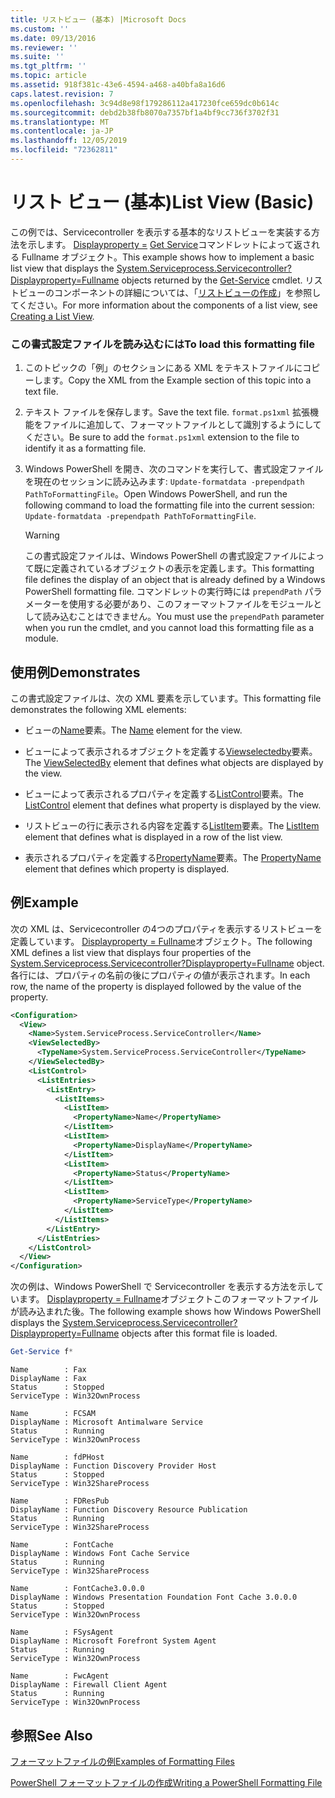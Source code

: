 ```yaml
---
title: リストビュー (基本) |Microsoft Docs
ms.custom: ''
ms.date: 09/13/2016
ms.reviewer: ''
ms.suite: ''
ms.tgt_pltfrm: ''
ms.topic: article
ms.assetid: 918f381c-43e6-4594-a468-a40bfa8a16d6
caps.latest.revision: 7
ms.openlocfilehash: 3c94d8e98f179286112a417230fce659dc0b614c
ms.sourcegitcommit: debd2b38fb8070a7357bf1a4bf9cc736f3702f31
ms.translationtype: MT
ms.contentlocale: ja-JP
ms.lasthandoff: 12/05/2019
ms.locfileid: "72362811"
---
```

# <a name="list-view-basic"></a><span data-ttu-id="ded02-102">リスト ビュー (基本)</span><span class="sxs-lookup"><span data-stu-id="ded02-102">List View (Basic)</span></span>

<span data-ttu-id="ded02-103">この例では、Servicecontroller を表示する基本的なリストビューを実装する方法を示します。 [Displayproperty =](/dotnet/api/System.ServiceProcess.ServiceController) [Get Service](/powershell/module/microsoft.powershell.management/get-service)コマンドレットによって返される Fullname オブジェクト。</span><span class="sxs-lookup"><span data-stu-id="ded02-103">This example shows how to implement a basic list view that displays the [System.Serviceprocess.Servicecontroller?Displayproperty=Fullname](/dotnet/api/System.ServiceProcess.ServiceController) objects returned by the [Get-Service](/powershell/module/microsoft.powershell.management/get-service) cmdlet.</span></span> <span data-ttu-id="ded02-104">リストビューのコンポーネントの詳細については、「[リストビューの作成](./creating-a-list-view.md)」を参照してください。</span><span class="sxs-lookup"><span data-stu-id="ded02-104">For more information about the components of a list view, see [Creating a List View](./creating-a-list-view.md).</span></span>

### <a name="to-load-this-formatting-file"></a><span data-ttu-id="ded02-105">この書式設定ファイルを読み込むには</span><span class="sxs-lookup"><span data-stu-id="ded02-105">To load this formatting file</span></span>

1. <span data-ttu-id="ded02-106">このトピックの「例」のセクションにある XML をテキストファイルにコピーします。</span><span class="sxs-lookup"><span data-stu-id="ded02-106">Copy the XML from the Example section of this topic into a text file.</span></span>

2. <span data-ttu-id="ded02-107">テキスト ファイルを保存します。</span><span class="sxs-lookup"><span data-stu-id="ded02-107">Save the text file.</span></span> <span data-ttu-id="ded02-108">`format.ps1xml` 拡張機能をファイルに追加して、フォーマットファイルとして識別するようにしてください。</span><span class="sxs-lookup"><span data-stu-id="ded02-108">Be sure to add the `format.ps1xml` extension to the file to identify it as a formatting file.</span></span>

3. <span data-ttu-id="ded02-109">Windows PowerShell を開き、次のコマンドを実行して、書式設定ファイルを現在のセッションに読み込みます: `Update-formatdata -prependpath PathToFormattingFile`。</span><span class="sxs-lookup"><span data-stu-id="ded02-109">Open Windows PowerShell, and run the following command to load the formatting file into the current session: `Update-formatdata -prependpath PathToFormattingFile`.</span></span>

   > [!WARNING]
   > <span data-ttu-id="ded02-110">この書式設定ファイルは、Windows PowerShell の書式設定ファイルによって既に定義されているオブジェクトの表示を定義します。</span><span class="sxs-lookup"><span data-stu-id="ded02-110">This formatting file defines the display of an object that is already defined by a Windows PowerShell formatting file.</span></span> <span data-ttu-id="ded02-111">コマンドレットの実行時には `prependPath` パラメーターを使用する必要があり、このフォーマットファイルをモジュールとして読み込むことはできません。</span><span class="sxs-lookup"><span data-stu-id="ded02-111">You must use the `prependPath` parameter when you run the cmdlet, and you cannot load this formatting file as a module.</span></span>

## <a name="demonstrates"></a><span data-ttu-id="ded02-112">使用例</span><span class="sxs-lookup"><span data-stu-id="ded02-112">Demonstrates</span></span>

<span data-ttu-id="ded02-113">この書式設定ファイルは、次の XML 要素を示しています。</span><span class="sxs-lookup"><span data-stu-id="ded02-113">This formatting file demonstrates the following XML elements:</span></span>

- <span data-ttu-id="ded02-114">ビューの[Name](./name-element-for-view-format.md)要素。</span><span class="sxs-lookup"><span data-stu-id="ded02-114">The [Name](./name-element-for-view-format.md) element for the view.</span></span>

- <span data-ttu-id="ded02-115">ビューによって表示されるオブジェクトを定義する[Viewselectedby](./viewselectedby-element-format.md)要素。</span><span class="sxs-lookup"><span data-stu-id="ded02-115">The [ViewSelectedBy](./viewselectedby-element-format.md) element that defines what objects are displayed by the view.</span></span>

- <span data-ttu-id="ded02-116">ビューによって表示されるプロパティを定義する[ListControl](./listcontrol-element-format.md)要素。</span><span class="sxs-lookup"><span data-stu-id="ded02-116">The [ListControl](./listcontrol-element-format.md) element that defines what property is displayed by the view.</span></span>

- <span data-ttu-id="ded02-117">リストビューの行に表示される内容を定義する[ListItem](./listitem-element-for-listitems-for-listcontrol-format.md)要素。</span><span class="sxs-lookup"><span data-stu-id="ded02-117">The [ListItem](./listitem-element-for-listitems-for-listcontrol-format.md) element that defines what is displayed in a row of the list view.</span></span>

- <span data-ttu-id="ded02-118">表示されるプロパティを定義する[PropertyName](./propertyname-element-for-listitem-for-listcontrol-format.md)要素。</span><span class="sxs-lookup"><span data-stu-id="ded02-118">The [PropertyName](./propertyname-element-for-listitem-for-listcontrol-format.md) element that defines which property is displayed.</span></span>

## <a name="example"></a><span data-ttu-id="ded02-119">例</span><span class="sxs-lookup"><span data-stu-id="ded02-119">Example</span></span>

<span data-ttu-id="ded02-120">次の XML は、Servicecontroller の4つのプロパティを表示するリストビューを定義しています。 [Displayproperty = Fullname](/dotnet/api/System.ServiceProcess.ServiceController)オブジェクト。</span><span class="sxs-lookup"><span data-stu-id="ded02-120">The following XML defines a list view that displays four properties of the [System.Serviceprocess.Servicecontroller?Displayproperty=Fullname](/dotnet/api/System.ServiceProcess.ServiceController) object.</span></span> <span data-ttu-id="ded02-121">各行には、プロパティの名前の後にプロパティの値が表示されます。</span><span class="sxs-lookup"><span data-stu-id="ded02-121">In each row, the name of the property is displayed followed by the value of the property.</span></span>

```xml
<Configuration>
  <View>
    <Name>System.ServiceProcess.ServiceController</Name>
    <ViewSelectedBy>
      <TypeName>System.ServiceProcess.ServiceController</TypeName>
    </ViewSelectedBy>
    <ListControl>
      <ListEntries>
        <ListEntry>
          <ListItems>
            <ListItem>
              <PropertyName>Name</PropertyName>
            </ListItem>
            <ListItem>
              <PropertyName>DisplayName</PropertyName>
            </ListItem>
            <ListItem>
              <PropertyName>Status</PropertyName>
            </ListItem>
            <ListItem>
              <PropertyName>ServiceType</PropertyName>
            </ListItem>
          </ListItems>
        </ListEntry>
      </ListEntries>
    </ListControl>
  </View>
</Configuration>
```

<span data-ttu-id="ded02-122">次の例は、Windows PowerShell で Servicecontroller を表示する方法を示しています。 [Displayproperty = Fullname](/dotnet/api/System.ServiceProcess.ServiceController)オブジェクトこのフォーマットファイルが読み込まれた後。</span><span class="sxs-lookup"><span data-stu-id="ded02-122">The following example shows how Windows PowerShell displays the [System.Serviceprocess.Servicecontroller?Displayproperty=Fullname](/dotnet/api/System.ServiceProcess.ServiceController) objects after this format file is loaded.</span></span>

```powershell
Get-Service f*
```

```output
Name        : Fax
DisplayName : Fax
Status      : Stopped
ServiceType : Win32OwnProcess

Name        : FCSAM
DisplayName : Microsoft Antimalware Service
Status      : Running
ServiceType : Win32OwnProcess

Name        : fdPHost
DisplayName : Function Discovery Provider Host
Status      : Stopped
ServiceType : Win32ShareProcess

Name        : FDResPub
DisplayName : Function Discovery Resource Publication
Status      : Running
ServiceType : Win32ShareProcess

Name        : FontCache
DisplayName : Windows Font Cache Service
Status      : Running
ServiceType : Win32ShareProcess

Name        : FontCache3.0.0.0
DisplayName : Windows Presentation Foundation Font Cache 3.0.0.0
Status      : Stopped
ServiceType : Win32OwnProcess

Name        : FSysAgent
DisplayName : Microsoft Forefront System Agent
Status      : Running
ServiceType : Win32OwnProcess

Name        : FwcAgent
DisplayName : Firewall Client Agent
Status      : Running
ServiceType : Win32OwnProcess
```

## <a name="see-also"></a><span data-ttu-id="ded02-123">参照</span><span class="sxs-lookup"><span data-stu-id="ded02-123">See Also</span></span>

[<span data-ttu-id="ded02-124">フォーマットファイルの例</span><span class="sxs-lookup"><span data-stu-id="ded02-124">Examples of Formatting Files</span></span>](./examples-of-formatting-files.md)

[<span data-ttu-id="ded02-125">PowerShell フォーマットファイルの作成</span><span class="sxs-lookup"><span data-stu-id="ded02-125">Writing a PowerShell Formatting File</span></span>](./writing-a-powershell-formatting-file.md)
